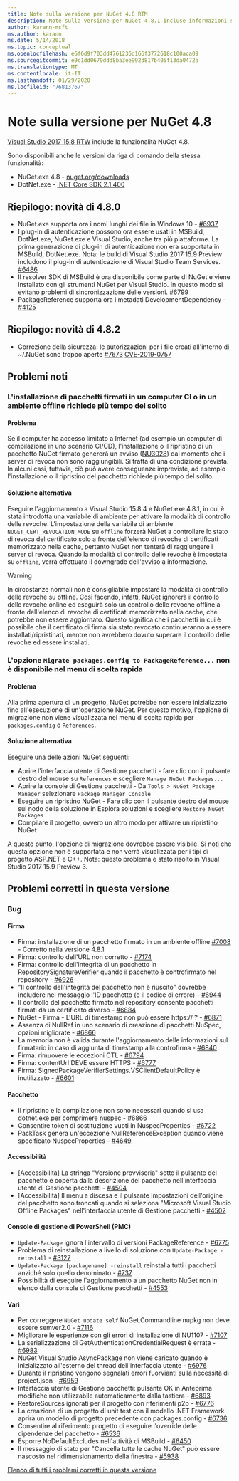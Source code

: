 ```yaml
---
title: Note sulla versione per NuGet 4.8 RTM
description: Note sulla versione per NuGet 4.8.1 incluse informazioni su problemi noti, correzioni di bug, funzionalità aggiunte e DCR.
author: karann-msft
ms.author: karann
ms.date: 5/14/2018
ms.topic: conceptual
ms.openlocfilehash: e6f6d9f703dd4761236d166f3772618c100aca09
ms.sourcegitcommit: e9c1dd0679ddd8ba3ee992d817b405f13da0472a
ms.translationtype: MT
ms.contentlocale: it-IT
ms.lasthandoff: 01/29/2020
ms.locfileid: "76813767"
---
```

# <a name="nuget-48-release-notes"></a>Note sulla versione per NuGet 4.8

[Visual Studio 2017 15.8 RTW](https://www.visualstudio.com/news/releasenotes/vs2017-relnotes) include la funzionalità NuGet 4.8.


Sono disponibili anche le versioni da riga di comando della stessa funzionalità:
* NuGet.exe 4.8 - [nuget.org/downloads](https://nuget.org/downloads)
* DotNet.exe - [.NET Core SDK 2.1.400](https://www.microsoft.com/net/download/visual-studio-sdks)


## <a name="summary-whats-new-in-480"></a>Riepilogo: novità di 4.8.0
* NuGet.exe supporta ora i nomi lunghi dei file in Windows 10 - [#6937](https://github.com/NuGet/Home/issues/6937)
* I plug-in di autenticazione possono ora essere usati in MSBuild, DotNet.exe, NuGet.exe e Visual Studio, anche tra più piattaforme. La prima generazione di plug-in di autenticazione non era supportata in MSBuild, DotNet.exe. Nota: le build di Visual Studio 2017 15.9 Preview includono il plug-in di autenticazione di Visual Studio Team Services. [#6486](https://github.com/NuGet/Home/issues/6486)
* Il resolver SDK di MSBuild è ora disponibile come parte di NuGet e viene installato con gli strumenti NuGet per Visual Studio. In questo modo si evitano problemi di sincronizzazione delle versioni. [#6799](https://github.com/NuGet/Home/issues/6799)
* PackageReference supporta ora i metadati DevelopmentDependency - [#4125](https://github.com/NuGet/Home/issues/4125)

## <a name="summary-whats-new-in-482"></a>Riepilogo: novità di 4.8.2

* Correzione della sicurezza: le autorizzazioni per i file creati all'interno di ~/.NuGet sono troppo aperte [#7673](https://github.com/NuGet/Home/issues/7673) [CVE-2019-0757](https://portal.msrc.microsoft.com/en-us/security-guidance/advisory/CVE-2019-0757)

## <a name="known-issues"></a>Problemi noti
### <a name="installing-signed-packages-on-a-ci-machine-or-in-an-offline-environment-takes-longer-than-usual"></a>L'installazione di pacchetti firmati in un computer CI o in un ambiente offline richiede più tempo del solito

#### <a name="issue"></a>Problema
Se il computer ha accesso limitato a Internet (ad esempio un computer di compilazione in uno scenario CI/CD), l'installazione o il ripristino di un pacchetto NuGet firmato genererà un avviso ([NU3028](../reference/errors-and-warnings/nu3028.md)) dal momento che i server di revoca non sono raggiungibili. Si tratta di una condizione prevista. In alcuni casi, tuttavia, ciò può avere conseguenze impreviste, ad esempio l'installazione o il ripristino del pacchetto richiede più tempo del solito.

#### <a name="workaround"></a>Soluzione alternativa
Eseguire l'aggiornamento a Visual Studio 15.8.4 e NuGet.exe 4.8.1, in cui è stata introdotta una variabile di ambiente per attivare la modalità di controllo delle revoche.
L'impostazione della variabile di ambiente `NUGET_CERT_REVOCATION_MODE` su `offline` forzerà NuGet a controllare lo stato di revoca del certificato solo a fronte dell'elenco di revoche di certificati memorizzato nella cache, pertanto NuGet non tenterà di raggiungere i server di revoca. Quando la modalità di controllo delle revoche è impostata su `offline`, verrà effettuato il downgrade dell'avviso a informazione.

> [!Warning]
> In circostanze normali non è consigliabile impostare la modalità di controllo delle revoche su offline. Così facendo, infatti, NuGet ignorerà il controllo delle revoche online ed eseguirà solo un controllo delle revoche offline a fronte dell'elenco di revoche di certificati memorizzato nella cache, che potrebbe non essere aggiornato. Questo significa che i pacchetti in cui è possibile che il certificato di firma sia stato revocato continueranno a essere installati/ripristinati, mentre non avrebbero dovuto superare il controllo delle revoche ed essere installati.

### <a name="the-migrate-packagesconfig-to-packagereference-option-is-not-available-in-the-right-click-context-menu"></a>L'opzione `Migrate packages.config to PackageReference...` non è disponibile nel menu di scelta rapida

#### <a name="issue"></a>Problema

Alla prima apertura di un progetto, NuGet potrebbe non essere inizializzato fino all'esecuzione di un'operazione NuGet. Per questo motivo, l'opzione di migrazione non viene visualizzata nel menu di scelta rapida per `packages.config` o `References`.

#### <a name="workaround"></a>Soluzione alternativa

Eseguire una delle azioni NuGet seguenti:
* Aprire l'interfaccia utente di Gestione pacchetti - fare clic con il pulsante destro del mouse su `References` e scegliere `Manage NuGet Packages...`
* Aprire la console di Gestione pacchetti - Da `Tools > NuGet Package Manager` selezionare `Package Manager Console`
* Eseguire un ripristino NuGet - Fare clic con il pulsante destro del mouse sul nodo della soluzione in Esplora soluzioni e scegliere `Restore NuGet Packages`
* Compilare il progetto, ovvero un altro modo per attivare un ripristino NuGet

A questo punto, l'opzione di migrazione dovrebbe essere visibile. Si noti che questa opzione non è supportata e non verrà visualizzata per i tipi di progetto ASP.NET e C++.
Nota: questo problema è stato risolto in Visual Studio 2017 15.9 Preview 3.

## <a name="issues-fixed-in-this-release"></a>Problemi corretti in questa versione

### <a name="bugs"></a>Bug
#### <a name="signing"></a>Firma
* Firma: installazione di un pacchetto firmato in un ambiente offline [#7008](https://github.com/NuGet/Home/issues/7008) - Corretto nella versione 4.8.1
* Firma: controllo dell'URL non corretto - [#7174](https://github.com/NuGet/Home/issues/7174)
* Firma: controllo dell'integrità di un pacchetto in RepositorySignatureVerifier quando il pacchetto è controfirmato nel repository - [#6926](https://github.com/NuGet/Home/issues/6926)
* "Il controllo dell'integrità del pacchetto non è riuscito" dovrebbe includere nel messaggio l'ID pacchetto (e il codice di errore) - [#6944](https://github.com/NuGet/Home/issues/6944)
* Il controllo del pacchetto firmato nel repository consente pacchetti firmati da un certificato diverso - [#6884](https://github.com/NuGet/Home/issues/6884)
* NuGet - Firma - L'URL di timestamp non può essere https:// ? - [#6871](https://github.com/NuGet/Home/issues/6871)
* Assenza di NullRef in uno scenario di creazione di pacchetti NuSpec, opzioni migliorate - [#6866](https://github.com/NuGet/Home/issues/6866)
* La memoria non è valida durante l'aggiornamento delle informazioni sul firmatario in caso di aggiunta di timestamp alla controfirma - [#6840](https://github.com/NuGet/Home/issues/6840)
* Firma: rimuovere le eccezioni CTL - [#6794](https://github.com/NuGet/Home/issues/6794)
* Firma: contentUrl DEVE essere HTTPS - [#6777](https://github.com/NuGet/Home/issues/6777)
* Firma: SignedPackageVerifierSettings.VSClientDefaultPolicy è inutilizzato - [#6601](https://github.com/NuGet/Home/issues/6601)


#### <a name="pack"></a>Pacchetto
* Il ripristino e la compilazione non sono necessari quando si usa dotnet.exe per comprimere nuspec - [#6866](https://github.com/NuGet/Home/issues/6866)
* Consentire token di sostituzione vuoti in NuspecProperties - [#6722](https://github.com/NuGet/Home/issues/6722)
* PackTask genera un'eccezione NullReferenceException quando viene specificato NuspecProperties - [#4649](https://github.com/NuGet/Home/issues/4649)

#### <a name="accessibility"></a>Accessibilità
* [Accessibilità] La stringa "Versione provvisoria" sotto il pulsante del pacchetto è coperta dalla descrizione del pacchetto nell'interfaccia utente di Gestione pacchetti - [#4504](https://github.com/NuGet/Home/issues/4504)
* [Accessibilità] Il menu a discesa e il pulsante Impostazioni dell'origine del pacchetto sono troncati quando si seleziona "Microsoft Visual Studio Offline Packages" nell'interfaccia utente di Gestione pacchetti - [#4502](https://github.com/NuGet/Home/issues/4502)

#### <a name="powershell-management-console-pmc"></a>Console di gestione di PowerShell (PMC)
* `Update-Package` ignora l'intervallo di versioni PackageReference - [#6775](https://github.com/NuGet/Home/issues/6775)
* Problema di reinstallazione a livello di soluzione con `Update-Package -reinstall` - [#3127](https://github.com/NuGet/Home/issues/3127)
* `Update-Package [packagename] -reinstall` reinstalla tutti i pacchetti anziché solo quello denominato - [#737](https://github.com/NuGet/Home/issues/737)
* Possibilità di eseguire l'aggiornamento a un pacchetto NuGet non in elenco dalla console di Gestione pacchetti - [#4553](https://github.com/NuGet/Home/issues/4553)

#### <a name="misc"></a>Vari
* Per correggere `NuGet update self` NuGet.Commandline nupkg non deve essere semver2.0 - [#7116](https://github.com/NuGet/Home/issues/7116)
* Migliorare le esperienze con gli errori di installazione di NU1107 - [#7107](https://github.com/NuGet/Home/issues/7107)
* La serializzazione di GetAuthenticationCredentialRequest è errata - [#6983](https://github.com/NuGet/Home/issues/6983)
* NuGet Visual Studio AsyncPackage non viene caricato quando è inizializzato all'esterno del thread dell'interfaccia utente - [#6976](https://github.com/NuGet/Home/issues/6976)
* Durante il ripristino vengono segnalati errori fuorvianti sulla necessità di project.json - [#6959](https://github.com/NuGet/Home/issues/6959)
* Interfaccia utente di Gestione pacchetti: pulsante OK in Anteprima modifiche non utilizzabile automaticamente dalla tastiera - [#6893](https://github.com/NuGet/Home/issues/6893)
* RestoreSources ignorati per il progetto con riferimenti p2p - [#6776](https://github.com/NuGet/Home/issues/6776)
* La creazione di un progetto di unit test con il modello .NET Framework aprirà un modello di progetto precedente con packages.config - [#6736](https://github.com/NuGet/Home/issues/6736)
* Consentire al riferimento progetto di eseguire l'override delle dipendenze del pacchetto - [#6536](https://github.com/NuGet/Home/issues/6536)
* Esporre NoDefaultExcludes nell'attività di MSBuild - [#6450](https://github.com/NuGet/Home/issues/6450)
* Il messaggio di stato per "Cancella tutte le cache NuGet" può essere nascosto nel ridimensionamento della finestra - [#5938](https://github.com/NuGet/Home/issues/5938)


[Elenco di tutti i problemi corretti in questa versione](https://github.com/NuGet/Home/issues?q=is%3Aissue+is%3Aclosed+milestone%3A%224.8")
